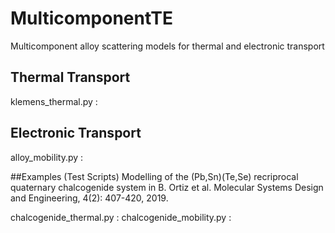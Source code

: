 # MulticomponentTE
Multicomponent alloy scattering models for thermal and electronic transport

## Thermal Transport
klemens_thermal.py : 

## Electronic Transport
alloy_mobility.py : 

##Examples (Test Scripts)
Modelling of the (Pb,Sn)(Te,Se) recriprocal quaternary chalcogenide system in B. Ortiz et al. Molecular Systems Design and Engineering, 4(2): 407-420, 2019.

chalcogenide_thermal.py : 
chalcogenide_mobility.py : 
